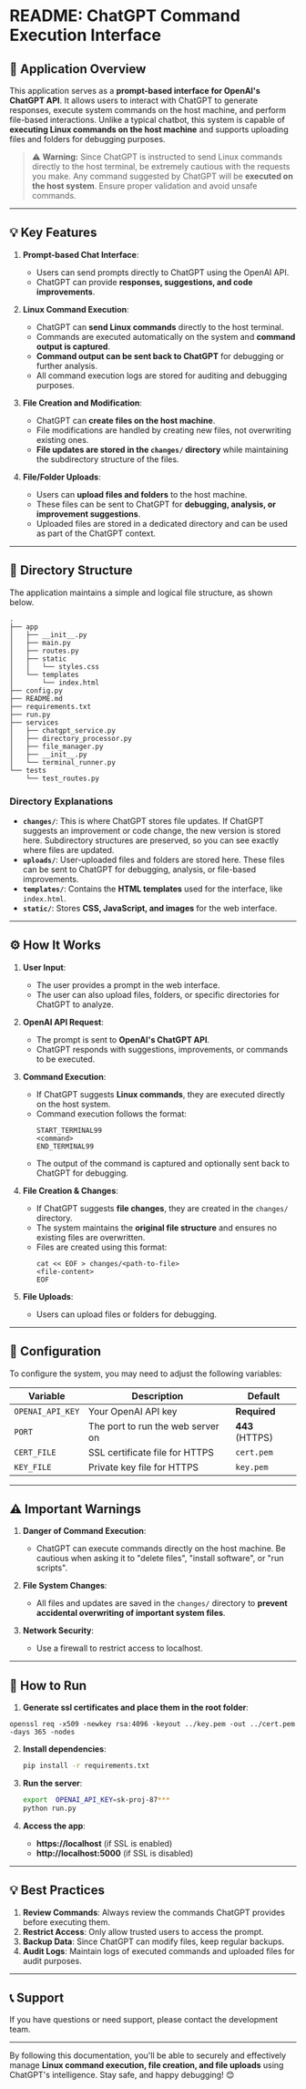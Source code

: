 
# **README: ChatGPT Command Execution Interface**

## **📘 Application Overview**
This application serves as a **prompt-based interface for OpenAI's ChatGPT API**. It allows users to interact with ChatGPT to generate responses, execute system commands on the host machine, and perform file-based interactions. Unlike a typical chatbot, this system is capable of **executing Linux commands on the host machine** and supports uploading files and folders for debugging purposes.

> ⚠️ **Warning:** Since ChatGPT is instructed to send Linux commands directly to the host terminal, be extremely cautious with the requests you make. Any command suggested by ChatGPT will be **executed on the host system**. Ensure proper validation and avoid unsafe commands.

---

## **💡 Key Features**
1. **Prompt-based Chat Interface**:
   - Users can send prompts directly to ChatGPT using the OpenAI API.
   - ChatGPT can provide **responses, suggestions, and code improvements**.

2. **Linux Command Execution**:
   - ChatGPT can **send Linux commands** directly to the host terminal.
   - Commands are executed automatically on the system and **command output is captured**.
   - **Command output can be sent back to ChatGPT** for debugging or further analysis.
   - All command execution logs are stored for auditing and debugging purposes.

3. **File Creation and Modification**:
   - ChatGPT can **create files on the host machine**.
   - File modifications are handled by creating new files, not overwriting existing ones.
   - **File updates are stored in the `changes/` directory** while maintaining the subdirectory structure of the files.

4. **File/Folder Uploads**:
   - Users can **upload files and folders** to the host machine.
   - These files can be sent to ChatGPT for **debugging, analysis, or improvement suggestions**.
   - Uploaded files are stored in a dedicated directory and can be used as part of the ChatGPT context.

---

## **📂 Directory Structure**
The application maintains a simple and logical file structure, as shown below.

```
.
├── app
│   ├── __init__.py
│   ├── main.py
│   ├── routes.py
│   ├── static
│   │   └── styles.css
│   └── templates
│       └── index.html
├── config.py
├── README.md
├── requirements.txt
├── run.py
├── services
│   ├── chatgpt_service.py
│   ├── directory_processor.py
│   ├── file_manager.py
│   ├── __init__.py
│   └── terminal_runner.py
└── tests
    └── test_routes.py

```

### **Directory Explanations**
- **`changes/`**: This is where ChatGPT stores file updates. If ChatGPT suggests an improvement or code change, the new version is stored here. Subdirectory structures are preserved, so you can see exactly where files are updated.
- **`uploads/`**: User-uploaded files and folders are stored here. These files can be sent to ChatGPT for debugging, analysis, or file-based improvements.
- **`templates/`**: Contains the **HTML templates** used for the interface, like `index.html`.
- **`static/`**: Stores **CSS, JavaScript, and images** for the web interface.
  
---

## **⚙️ How It Works**
1. **User Input**: 
   - The user provides a prompt in the web interface.
   - The user can also upload files, folders, or specific directories for ChatGPT to analyze.

2. **OpenAI API Request**:
   - The prompt is sent to **OpenAI's ChatGPT API**.
   - ChatGPT responds with suggestions, improvements, or commands to be executed.

3. **Command Execution**:
   - If ChatGPT suggests **Linux commands**, they are executed directly on the host system.
   - Command execution follows the format:
     ```
     START_TERMINAL99
     <command>
     END_TERMINAL99
     ```
   - The output of the command is captured and optionally sent back to ChatGPT for debugging.

4. **File Creation & Changes**:
   - If ChatGPT suggests **file changes**, they are created in the `changes/` directory.
   - The system maintains the **original file structure** and ensures no existing files are overwritten.
   - Files are created using this format:
     ```
     cat << EOF > changes/<path-to-file>
     <file-content>
     EOF
     ```

5. **File Uploads**:
   - Users can upload files or folders for debugging.

---

## **🔧 Configuration**
To configure the system, you may need to adjust the following variables:

| **Variable**         | **Description**                            | **Default**         |
|---------------------|---------------------------------------------|---------------------|
| `OPENAI_API_KEY`            | Your OpenAI API key                        | **Required**        |
| `PORT`               | The port to run the web server on          | **443** (HTTPS)     |
| `CERT_FILE`          | SSL certificate file for HTTPS             | `cert.pem`          |
| `KEY_FILE`           | Private key file for HTTPS                 | `key.pem`           |
---

## **⚠️ Important Warnings**
1. **Danger of Command Execution**:
   - ChatGPT can execute commands directly on the host machine. Be cautious when asking it to "delete files", "install software", or "run scripts". 

2. **File System Changes**:
   - All files and updates are saved in the `changes/` directory to **prevent accidental overwriting of important system files**.

3. **Network Security**:
   - Use a firewall to restrict access to localhost. 

---

## **🚀 How to Run**
1. **Generate ssl certificates and place them in the root folder**:

```
openssl req -x509 -newkey rsa:4096 -keyout ../key.pem -out ../cert.pem -days 365 -nodes
```
2. **Install dependencies**:
   ```bash
   pip install -r requirements.txt
   ```

3. **Run the server**:
   ```bash
   export  OPENAI_API_KEY=sk-proj-87***
   python run.py
   ```

4. **Access the app**:
   - **https://localhost** (if SSL is enabled)  
   - **http://localhost:5000** (if SSL is disabled)

---

## **💡 Best Practices**
1. **Review Commands**: Always review the commands ChatGPT provides before executing them.
2. **Restrict Access**: Only allow trusted users to access the prompt. 
3. **Backup Data**: Since ChatGPT can modify files, keep regular backups.
4. **Audit Logs**: Maintain logs of executed commands and uploaded files for audit purposes.

---

## **📞 Support**
If you have questions or need support, please contact the development team.

---

By following this documentation, you'll be able to securely and effectively manage **Linux command execution, file creation, and file uploads** using ChatGPT's intelligence. Stay safe, and happy debugging! 😊
